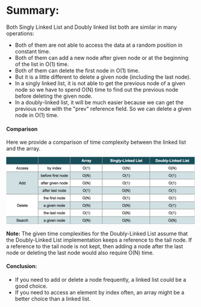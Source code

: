 # Summary:

Both Singly Linked List and Doubly linked list both are similar in many operations:

- Both of them are not able to access the data at a random position in constant time.
- Both of them can add a new node after given node or at the beginning of the list in O(1) time.
- Both of them can delete the first node in O(1) time.
- But it is a little different to delete a given node (including the last node).
- In a singly linked list, it is not able to get the previous node of a given node so we have to spend O(N) time to find out the previous node before deleting the given node.
- In a doubly-linked list, it will be much easier because we can get the previous node with the "prev" reference field. So we can delete a given node in O(1) time.


#### Comparison
Here we provide a comparison of time complexity between the linked list and the array.

![array_vs_sll_vs_dll_time_complexity.png](array_vs_sll_vs_dll_time_complexity.png)

**Note:** The given time complexities for the Doubly-Linked List assume that the Doubly-Linked List implementation keeps a reference to the tail node. If a reference to the tail node is not kept, then adding a node after the last node or deleting the last node would also require O(N) time.


#### Conclusion:
- If you need to add or delete a node frequently, a linked list could be a good choice.
- If you need to access an element by index often, an array might be a better choice than a linked list.
